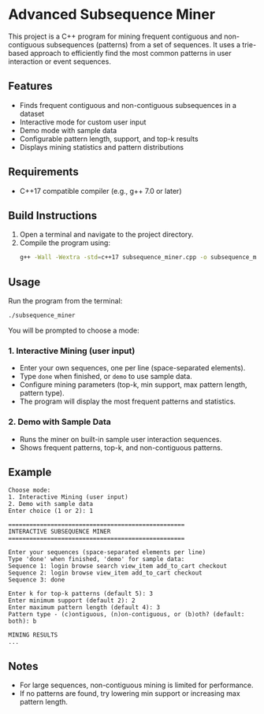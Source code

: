 # Advanced Subsequence Miner

This project is a C++ program for mining frequent contiguous and non-contiguous subsequences (patterns) from a set of sequences. It uses a trie-based approach to efficiently find the most common patterns in user interaction or event sequences.

## Features
- Finds frequent contiguous and non-contiguous subsequences in a dataset
- Interactive mode for custom user input
- Demo mode with sample data
- Configurable pattern length, support, and top-k results
- Displays mining statistics and pattern distributions

## Requirements
- C++17 compatible compiler (e.g., g++ 7.0 or later)

## Build Instructions
1. Open a terminal and navigate to the project directory.
2. Compile the program using:
   ```bash
   g++ -Wall -Wextra -std=c++17 subsequence_miner.cpp -o subsequence_miner
   ```

## Usage
Run the program from the terminal:
```bash
./subsequence_miner
```

You will be prompted to choose a mode:

### 1. Interactive Mining (user input)
- Enter your own sequences, one per line (space-separated elements).
- Type `done` when finished, or `demo` to use sample data.
- Configure mining parameters (top-k, min support, max pattern length, pattern type).
- The program will display the most frequent patterns and statistics.

### 2. Demo with Sample Data
- Runs the miner on built-in sample user interaction sequences.
- Shows frequent patterns, top-k, and non-contiguous patterns.

## Example
```
Choose mode:
1. Interactive Mining (user input)
2. Demo with sample data
Enter choice (1 or 2): 1

==================================================
INTERACTIVE SUBSEQUENCE MINER
==================================================

Enter your sequences (space-separated elements per line)
Type 'done' when finished, 'demo' for sample data:
Sequence 1: login browse search view_item add_to_cart checkout
Sequence 2: login browse view_item add_to_cart checkout
Sequence 3: done

Enter k for top-k patterns (default 5): 3
Enter minimum support (default 2): 2
Enter maximum pattern length (default 4): 3
Pattern type - (c)ontiguous, (n)on-contiguous, or (b)oth? (default: both): b

MINING RESULTS
...
```

## Notes
- For large sequences, non-contiguous mining is limited for performance.
- If no patterns are found, try lowering min support or increasing max pattern length.
 